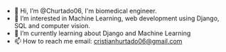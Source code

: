 - 👋 Hi, I’m @Churtado06, I'm biomedical engineer.
- 👀 I’m interested in Machine Learning, web development using Django, SQL and computer vision.
- 🌱 I’m currently learning about Django and Machine Learning
- 📫 How to reach me email: cristianhurtado06@gmail.com

<!---
Churtado06/Churtado06 is a ✨ special ✨ repository because its `README.md` (this file) appears on your GitHub profile.
You can click the Preview link to take a look at your changes.
--->

